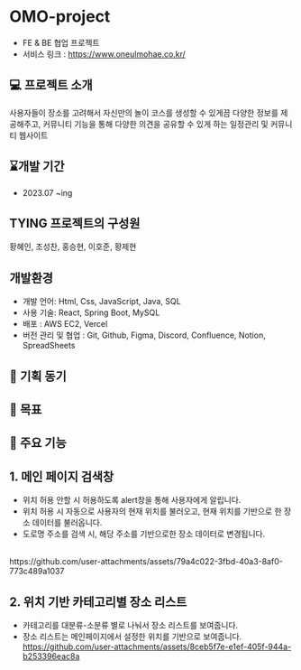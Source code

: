 # **OMO-project**

- FE & BE 협업 프로젝트
- 서비스 링크 : https://www.oneulmohae.co.kr/

## 💻 프로젝트 소개

사용자들이 장소를 고려해서 자신만의 놀이 코스를 생성할 수 있게끔 다양한 정보를 제공해주고, 커뮤니티 기능을 통해 다양한 의견을 공유할 수 있게 하는 일정관리 및 커뮤니티 웹사이트


## ⌛개발 기간

- 2023.07 ~ing


## **TYING 프로젝트의 구성원**
황혜인, 조성찬, 홍승현, 이호준, 황제현


## 개발환경

- 개발 언어: Html, Css, JavaScript, Java, SQL
- 사용 기술: React, Spring Boot, MySQL
- 배포 : AWS EC2, Vercel
- 버전 관리 및 협업 : Git, Github, Figma, Discord, Confluence, Notion, SpreadSheets


## 📌 기획 동기 


## 📌 목표

 
## 📌 주요 기능
## 1. 메인 페이지 검색창
- 위치 허용 안할 시 허용하도록 alert창을 통해 사용자에게 알립니다.
- 위치 허용 시 자동으로 사용자의 현재 위치를 불러오고, 현재 위치를 기반으로 한 장소 데이터를 불러옵니다.
- 도로명 주소를 검색 시, 해당 주소를 기반으로한 장소 데이터로 변경됩니다.
<br>
https://github.com/user-attachments/assets/79a4c022-3fbd-40a3-8af0-773c489a1037



## 2. 위치 기반 카테고리별 장소 리스트
- 카테고리를 대분류-소분류 별로 나눠서 장소 리스트를 보여줍니다.
- 장소 리스트는 메인페이지에서 설정한 위치를 기반으로 보여줍니다.
  <br>
https://github.com/user-attachments/assets/8ceb5f7e-e1ef-405f-944a-b253396eac8a



